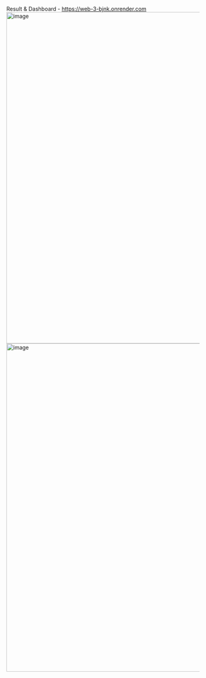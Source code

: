 Result & Dashboard - https://web-3-bjnk.onrender.com
<img width="1225" height="864" alt="image" src="https://github.com/user-attachments/assets/962a53a1-2778-4e1a-90ec-d0d2262c85c8" />
<img width="827" height="856" alt="image" src="https://github.com/user-attachments/assets/599ed0f7-af91-4d56-ac43-be03890e840a" />

